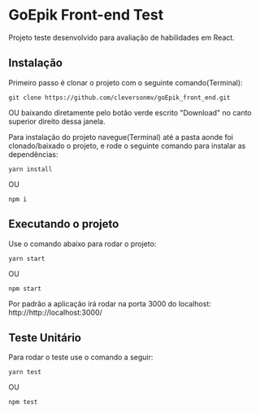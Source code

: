 # GoEpik Front-end Test

Projeto teste desenvolvido para avaliação de habilidades em React.

## Instalação

Primeiro passo é clonar o projeto com o seguinte comando(Terminal):

```
git clone https://github.com/cleversonmv/goEpik_front_end.git
```
OU baixando diretamente pelo botão verde escrito "Download" no canto superior direito dessa janela.

Para instalação do projeto navegue(Terminal) até a pasta aonde foi clonado/baixado o projeto, e rode o seguinte comando para instalar as dependências:

```
yarn install
```
OU
```
npm i
```

## Executando o projeto

Use o comando abaixo para rodar o projeto:

```
yarn start
```
OU
```
npm start
```
Por padrão a aplicação irá rodar na porta 3000 do localhost: http://http://localhost:3000/

## Teste Unitário 
Para rodar o teste use o comando a seguir:
```
yarn test
```
OU
```
npm test
```
